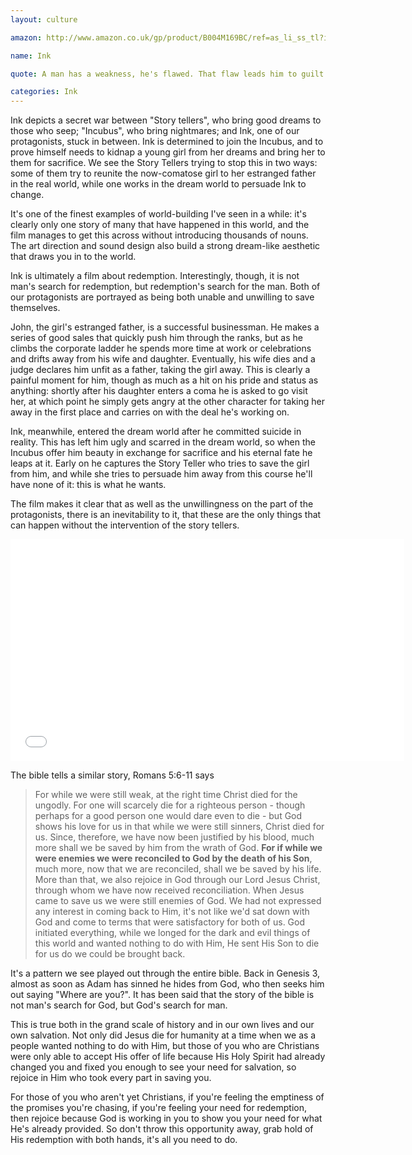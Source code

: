 ```yaml
---
layout: culture

amazon: http://www.amazon.co.uk/gp/product/B004M169BC/ref=as_li_ss_tl?ie=UTF8&camp=1634&creative=19450&creativeASIN=B004M169BC&linkCode=as2&tag=theothevawil-21

name: Ink

quote: A man has a weakness, he's flawed. That flaw leads him to guilt. The guilt leads him to shame. The shame he compensates with pride and vanity. And when pride fails, despair takes over and they all lead to his destruction. It will become his fate... Something's gotta stop the flow.

categories: Ink
---
```

Ink depicts a secret war between "Story tellers", who bring good dreams to those who seep; "Incubus", who bring nightmares; and Ink, one of our protagonists, stuck in between. Ink is determined to join the Incubus, and to prove himself needs to kidnap a young girl from her dreams and bring her to them for sacrifice. We see the Story Tellers trying to stop this in two ways: some of them try to reunite the now-comatose girl to her estranged father in the real world, while one works in the dream world to persuade Ink to change.

It's one of the finest examples of world-building I've seen in a while: it's clearly only one story of many that have happened in this world, and the film manages to get this across without introducing thousands of nouns. The art direction and sound design also build a strong dream-like aesthetic that draws you in to the world.

Ink is ultimately a film about redemption. Interestingly, though, it is not man's search for redemption, but redemption's search for the man. Both of our protagonists are portrayed as being both unable and unwilling to save themselves.

John, the girl's estranged father, is a successful businessman. He makes a series of good sales that quickly push him through the ranks, but as he climbs the corporate ladder he spends more time at work or celebrations and drifts away from his wife and daughter. Eventually, his wife dies and a judge declares him unfit as a father, taking the girl away. This is clearly a painful moment for him, though as much as a hit on his pride and status as anything: shortly after his daughter enters a coma he is asked to go visit her, at which point he simply gets angry at the other character for taking her away in the first place and carries on with the deal he's working on.

Ink, meanwhile, entered the dream world after he committed suicide in reality. This has left him ugly and scarred in the dream world, so when the Incubus offer him beauty in exchange for sacrifice and his eternal fate he leaps at it. Early on he captures the Story Teller who tries to save the girl from him, and while she tries to persuade him away from this course he'll have none of it: this is what he wants.

The film makes it clear that as well as the unwillingness on the part of the protagonists, there is an inevitability to it, that these are the only things that can happen without the intervention of the story tellers.

<iframe width="630" height="355" src="//www.youtube.com/embed/HRq4pqtXTbE" frameborder="0" allowfullscreen="true"> </iframe>

The bible tells a similar story, Romans 5:6-11 says 

>For while we were still weak, at the right time Christ died for the ungodly. For one will scarcely die for a righteous person - though perhaps for a good person one would dare even to die - but God shows his love for us in that while we were still sinners, Christ died for us. Since, therefore, we have now been justified by his blood, much more shall we be saved by him from the wrath of God. **For if while we were enemies we were reconciled to God by the death of his Son**, much more, now that we are reconciled, shall we be saved by his life. More than that, we also rejoice in God through our Lord Jesus Christ, through whom we have now received reconciliation.
When Jesus came to save us we were still enemies of God. We had not expressed any interest in coming back to Him, it's not like we'd sat down with God and come to terms that were satisfactory for both of us. God initiated everything, while we longed for the dark and evil things of this world and wanted nothing to do with Him, He sent His Son to die for us do we could be brought back. 

It's a pattern we see played out through the entire bible. Back in Genesis 3, almost as soon as Adam has sinned he hides from God, who then seeks him out saying "Where are you?". It has been said that the story of the bible is not man's search for God, but God's search for man. 

This is true both in the grand scale of history and in our own lives and our own salvation. Not only did Jesus die for humanity at a time when we as a people wanted nothing to do with Him, but those of you who are Christians were only able to accept His offer of life because His Holy Spirit had already changed you and fixed you enough to see your need for salvation, so rejoice in Him who took every part in saving you. 

For those of you who aren't yet Christians, if you're feeling the emptiness of the promises you're chasing, if you're feeling your need for redemption, then rejoice because God is working in you to show you your need for what He's already provided. So don't throw this opportunity away, grab hold of His redemption with both hands, it's all you need to do.

